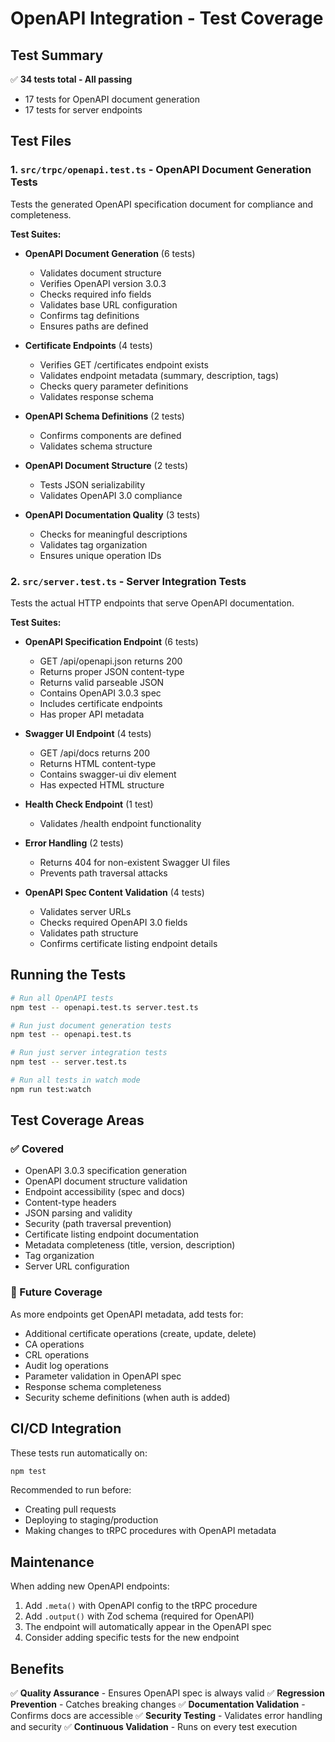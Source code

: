 # OpenAPI Integration - Test Coverage

## Test Summary

✅ **34 tests total - All passing**
- 17 tests for OpenAPI document generation
- 17 tests for server endpoints

## Test Files

### 1. `src/trpc/openapi.test.ts` - OpenAPI Document Generation Tests

Tests the generated OpenAPI specification document for compliance and completeness.

**Test Suites:**
- **OpenAPI Document Generation** (6 tests)
  - Validates document structure
  - Verifies OpenAPI version 3.0.3
  - Checks required info fields
  - Validates base URL configuration
  - Confirms tag definitions
  - Ensures paths are defined

- **Certificate Endpoints** (4 tests)
  - Verifies GET /certificates endpoint exists
  - Validates endpoint metadata (summary, description, tags)
  - Checks query parameter definitions
  - Validates response schema

- **OpenAPI Schema Definitions** (2 tests)
  - Confirms components are defined
  - Validates schema structure

- **OpenAPI Document Structure** (2 tests)
  - Tests JSON serializability
  - Validates OpenAPI 3.0 compliance

- **OpenAPI Documentation Quality** (3 tests)
  - Checks for meaningful descriptions
  - Validates tag organization
  - Ensures unique operation IDs

### 2. `src/server.test.ts` - Server Integration Tests

Tests the actual HTTP endpoints that serve OpenAPI documentation.

**Test Suites:**
- **OpenAPI Specification Endpoint** (6 tests)
  - GET /api/openapi.json returns 200
  - Returns proper JSON content-type
  - Returns valid parseable JSON
  - Contains OpenAPI 3.0.3 spec
  - Includes certificate endpoints
  - Has proper API metadata

- **Swagger UI Endpoint** (4 tests)
  - GET /api/docs returns 200
  - Returns HTML content-type
  - Contains swagger-ui div element
  - Has expected HTML structure

- **Health Check Endpoint** (1 test)
  - Validates /health endpoint functionality

- **Error Handling** (2 tests)
  - Returns 404 for non-existent Swagger UI files
  - Prevents path traversal attacks

- **OpenAPI Spec Content Validation** (4 tests)
  - Validates server URLs
  - Checks required OpenAPI 3.0 fields
  - Validates path structure
  - Confirms certificate listing endpoint details

## Running the Tests

```bash
# Run all OpenAPI tests
npm test -- openapi.test.ts server.test.ts

# Run just document generation tests
npm test -- openapi.test.ts

# Run just server integration tests
npm test -- server.test.ts

# Run all tests in watch mode
npm run test:watch
```

## Test Coverage Areas

### ✅ Covered
- OpenAPI 3.0.3 specification generation
- OpenAPI document structure validation
- Endpoint accessibility (spec and docs)
- Content-type headers
- JSON parsing and validity
- Security (path traversal prevention)
- Certificate listing endpoint documentation
- Metadata completeness (title, version, description)
- Tag organization
- Server URL configuration

### 🔄 Future Coverage
As more endpoints get OpenAPI metadata, add tests for:
- Additional certificate operations (create, update, delete)
- CA operations
- CRL operations
- Audit log operations
- Parameter validation in OpenAPI spec
- Response schema completeness
- Security scheme definitions (when auth is added)

## CI/CD Integration

These tests run automatically on:
```bash
npm test
```

Recommended to run before:
- Creating pull requests
- Deploying to staging/production
- Making changes to tRPC procedures with OpenAPI metadata

## Maintenance

When adding new OpenAPI endpoints:
1. Add `.meta()` with OpenAPI config to the tRPC procedure
2. Add `.output()` with Zod schema (required for OpenAPI)
3. The endpoint will automatically appear in the OpenAPI spec
4. Consider adding specific tests for the new endpoint

## Benefits

✅ **Quality Assurance** - Ensures OpenAPI spec is always valid
✅ **Regression Prevention** - Catches breaking changes
✅ **Documentation Validation** - Confirms docs are accessible
✅ **Security Testing** - Validates error handling and security
✅ **Continuous Validation** - Runs on every test execution
